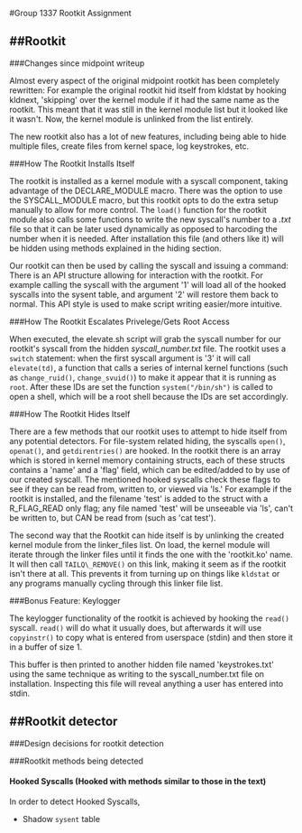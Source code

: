#Group 1337 Rootkit Assignment

##Rootkit 
---


###Changes since midpoint writeup

Almost every aspect of the original midpoint rootkit has been completely rewritten: For example the original rootkit hid itself from kldstat by hooking kldnext, 'skipping' over the kernel module if it had the same name as the rootkit. This meant that it was still in the kernel module list but it looked like it wasn't. Now, the kernel module is unlinked from the list entirely.

The new rootkit also has a lot of new features, including being able to hide multiple files, create files from kernel space, log keystrokes, etc.


###How The Rootkit Installs Itself

The rootkit is installed as a kernel module with a syscall component, taking advantage of the DECLARE\_MODULE macro. There was the option to use the SYSCALL_MODULE macro, but this rootkit opts to do the extra setup manually to allow for more control. The `load()` function for the rootkit module also calls some functions to write the new syscall's number to a _.txt_ file so that it can be later used dynamically as opposed to harcoding the number when it is needed. After installation this file (and others like it) will be hidden using methods explained in the hiding section.

Our rootkit can then be used by calling the syscall and issuing a command: There is an API structure allowing for interaction with the rootkit. For example calling the syscall with the argument '1' will load all of the hooked syscalls into the sysent table, and argument '2' will restore them back to normal. This API style is used to make script writing easier/more intuitive.


###How The Rootkit Escalates Privelege/Gets Root Access


When executed, the elevate.sh script will grab the syscall number for our rootkit's syscall from the hidden _syscall\_number.txt_ file. The rootkit uses a `switch` statement: when the first syscall argument is '3' it will call `elevate(td)`, a function that calls a series of internal kernel functions (such as `change_ruid()`, `change_svuid()`) to make it appear that it is running as `root`. After these IDs are set the function `system("/bin/sh")` is called to open a shell, which will be a root shell because the IDs are set accordingly.


###How The Rootkit Hides Itself

There are a few methods that our rootkit uses to attempt to hide itself from any potential detectors. For file-system related hiding, the syscalls `open()`, `openat()`, and `getdirentries()` are hooked. In the rootkit there is an array which is stored in kernel memory containing structs, each of these structs contains a 'name' and a 'flag' field, which can be edited/added to by use of our created syscall. The mentioned hooked syscalls check these flags to see if they can be read from, written to, or viewed via 'ls.' For example if the rootkit is installed, and the filename 'test' is added to the struct with a R\_FLAG\_READ only flag; any file named 'test' will be unseeable via 'ls', can't be written to, but CAN be read from (such as 'cat test').

The second way that the Rootkit can hide itself is by unlinking the created kernel module from the linker\_files list. On load, the kernel module will iterate through the linker files until it finds the one with the 'rootkit.ko' name. It will then call `TAILQ\_REMOVE()` on this link, making it seem as if the rootkit isn't there at all. This prevents it from turning up on things like `kldstat` or any programs manually cycling through this linker file list.


###Bonus Feature: Keylogger

The keylogger functionality of the rootkit is achieved by hooking the `read()` syscall. `read()` will do what it usually does, but afterwards it will use `copyinstr()` to copy what is entered from userspace (stdin) and then store it in a buffer of size 1.

This buffer is then printed to another hidden file named 'keystrokes.txt' using the same technique as writing to the syscall_number.txt file on installation. Inspecting this file will reveal anything a user has entered into stdin.


##Rootkit detector
---


###Design decisions for rootkit detection


###Rootkit methods being detected
#### Hooked Syscalls (Hooked with methods similar to those in the text)
In order to detect Hooked Syscalls, 
- Shadow `sysent` table